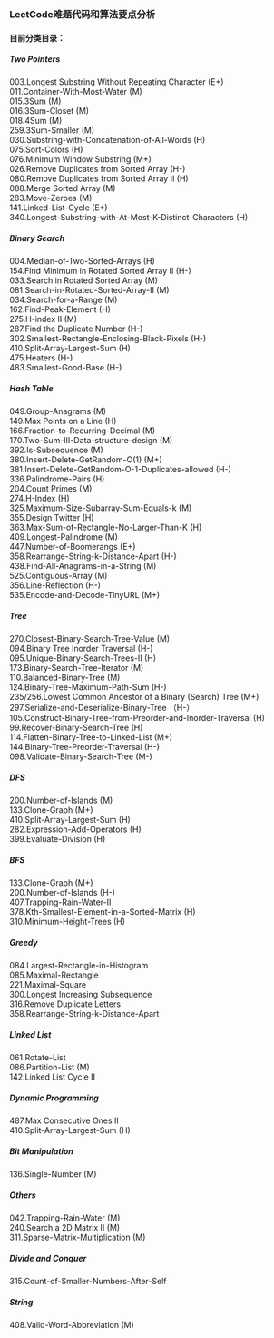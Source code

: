 ### LeetCode难题代码和算法要点分析
#### 目前分类目录：
##### Two Pointers
003.Longest Substring Without Repeating Character (E+)  
011.Container-With-Most-Water	(M)  
015.3Sum  (M)  
016.3Sum-Closet (M)      
018.4Sum (M)           
259.3Sum-Smaller (M)       
030.Substring-with-Concatenation-of-All-Words (H)  
075.Sort-Colors (H)    
076.Minimum Window Substring (M+)    
026.Remove Duplicates from Sorted Array (H-)  
080.Remove Duplicates from Sorted Array II (H)  
088.Merge Sorted Array (M)  
283.Move-Zeroes (M)      
141.Linked-List-Cycle (E+)      
340.Longest-Substring-with-At-Most-K-Distinct-Characters (H)  

##### Binary Search
004.Median-of-Two-Sorted-Arrays	(H)  
154.Find Minimum in Rotated Sorted Array II (H-)         
033.Search in Rotated Sorted Array (M)   
081.Search-in-Rotated-Sorted-Array-II (M)      
034.Search-for-a-Range (M)  
162.Find-Peak-Element (H)  
275.H-index II (M)  
287.Find the Duplicate Number (H-)   
302.Smallest-Rectangle-Enclosing-Black-Pixels (H-)  
410.Split-Array-Largest-Sum (H)  
475.Heaters (H-)  
483.Smallest-Good-Base (H-)  

##### Hash Table
049.Group-Anagrams (M)    
149.Max Points on a Line (H)     
166.Fraction-to-Recurring-Decimal (M)   
170.Two-Sum-III-Data-structure-design (M)   
392.Is-Subsequence (M)    
380.Insert-Delete-GetRandom-O(1)  (M+)    
381.Insert-Delete-GetRandom-O-1-Duplicates-allowed (H-)   
336.Palindrome-Pairs (H)    
204.Count Primes (M)    
274.H-Index (H)     
325.Maximum-Size-Subarray-Sum-Equals-k (M)    
355.Design Twitter (H)    
363.Max-Sum-of-Rectangle-No-Larger-Than-K (H)  
409.Longest-Palindrome  (M)   
447.Number-of-Boomerangs (E+)    
358.Rearrange-String-k-Distance-Apart (H-)    
438.Find-All-Anagrams-in-a-String (M)   
525.Contiguous-Array (M)    
356.Line-Reflection (H-)    
535.Encode-and-Decode-TinyURL (M+)    

##### Tree
270.Closest-Binary-Search-Tree-Value (M)     
094.Binary Tree Inorder Traversal (H-)   
095.Unique-Binary-Search-Trees-II (H)   
173.Binary-Search-Tree-Iterator (M)     
110.Balanced-Binary-Tree  (M)   
124.Binary-Tree-Maximum-Path-Sum (H-)   
235/256.Lowest Common Ancestor of a Binary (Search) Tree (M+)     
297.Serialize-and-Deserialize-Binary-Tree （H-）  
105.Construct-Binary-Tree-from-Preorder-and-Inorder-Traversal (H)   
99.Recover-Binary-Search-Tree (H)   
114.Flatten-Binary-Tree-to-Linked-List (M+)   
144.Binary-Tree-Preorder-Traversal (H-)   
098.Validate-Binary-Search-Tree (M-)   

##### DFS
200.Number-of-Islands (M)  
133.Clone-Graph (M+)  
410.Split-Array-Largest-Sum (H)	  
282.Expression-Add-Operators (H)  
399.Evaluate-Division (H)   

##### BFS
133.Clone-Graph (M+)  
200.Number-of-Islands (H-)  
407.Trapping-Rain-Water-II  
378.Kth-Smallest-Element-in-a-Sorted-Matrix (H)    
310.Minimum-Height-Trees (H)    

##### Greedy
084.Largest-Rectangle-in-Histogram  
085.Maximal-Rectangle  
221.Maximal-Square  
300.Longest Increasing Subsequence  
316.Remove Duplicate Letters   
358.Rearrange-String-k-Distance-Apart

##### Linked List
061.Rotate-List     
086.Partition-List (M)    
142.Linked List Cycle II

##### Dynamic Programming
487.Max Consecutive Ones II    
410.Split-Array-Largest-Sum (H)  

##### Bit Manipulation
136.Single-Number (M)     

##### Others
042.Trapping-Rain-Water (M)  
240.Search a 2D Matrix II (M)   
311.Sparse-Matrix-Multiplication (M)  

##### Divide and Conquer
315.Count-of-Smaller-Numbers-After-Self

##### String
408.Valid-Word-Abbreviation (M)
